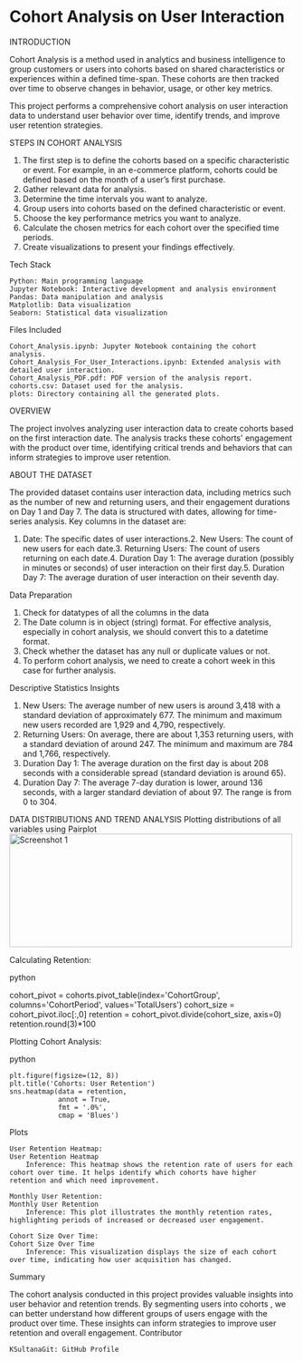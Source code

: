 
# Cohort Analysis on User Interaction

INTRODUCTION

Cohort Analysis is a method used in analytics and business intelligence to group customers or users into cohorts based on shared characteristics or experiences within a defined time-span. These cohorts are then tracked over time to observe changes in behavior, usage, or other key metrics.

This project performs a comprehensive cohort analysis on user interaction data to understand user behavior over time, identify trends, and improve user retention strategies. 

STEPS IN COHORT ANALYSIS

1. The first step is to define the cohorts based on a specific characteristic or event. For example, in an e-commerce platform, cohorts could be defined based on the month of a user’s first purchase.
2. Gather relevant data for analysis.
3. Determine the time intervals you want to analyze.
4. Group users into cohorts based on the defined characteristic or event.
5. Choose the key performance metrics you want to analyze.
6. Calculate the chosen metrics for each cohort over the specified time periods.
7. Create visualizations to present your findings effectively.

Tech Stack

    Python: Main programming language
    Jupyter Notebook: Interactive development and analysis environment
    Pandas: Data manipulation and analysis
    Matplotlib: Data visualization
    Seaborn: Statistical data visualization

Files Included

    Cohort_Analysis.ipynb: Jupyter Notebook containing the cohort analysis.
    Cohort_Analysis_For_User_Interactions.ipynb: Extended analysis with detailed user interaction.
    Cohort_Analysis_PDF.pdf: PDF version of the analysis report.
    cohorts.csv: Dataset used for the analysis.
    plots: Directory containing all the generated plots.

OVERVIEW

The project involves analyzing user interaction data to create cohorts based on the first interaction date. The analysis tracks these cohorts' engagement with the product over time, identifying critical trends and behaviors that can inform strategies to improve user retention.

ABOUT THE DATASET

The provided dataset contains user interaction data, including metrics such as the number of new and returning users, and their engagement durations on Day 1 and Day 7. The data is structured with dates, allowing for time-series analysis. Key columns in the dataset are:
1. Date: The specific dates of user interactions.2. New Users: The count of new users for each date.3. Returning Users: The count of users returning on each date.4. Duration Day 1: The average duration (possibly in minutes or seconds) of user interaction on their first day.5. Duration Day 7: The average duration of user interaction on their seventh day.


Data Preparation

1. Check for datatypes of all the columns in the data
2. The Date column is in object (string) format. For effective analysis, especially in cohort analysis, we should convert this to a datetime format.
3. Check whether the dataset has any null or duplicate values or not.
4. To perform cohort analysis, we need to create a cohort week in this case for further analysis.


Descriptive Statistics Insights

1. New Users: The average number of new users is around 3,418 with a standard deviation of approximately 677. The minimum and maximum new users recorded are 1,929 and 4,790, respectively.
2. Returning Users: On average, there are about 1,353 returning users, with a standard deviation of around 247. The minimum and maximum are 784 and 1,766, respectively.
3. Duration Day 1: The average duration on the first day is about 208 seconds with a considerable spread (standard deviation is around 65).
4. Duration Day 7: The average 7-day duration is lower, around 136 seconds, with a larger standard deviation of about 97. The range is from 0 to 304.


DATA DISTRIBUTIONS AND TREND ANALYSIS
Plotting distributions of all variables using Pairplot
<img src="https://github.com/KSultanaGit/SalesAndTargetsAnalysis/blob/main/screenshots/1.png" alt="Screenshot 1" width="500" height="200" align="center">

Calculating Retention:

python

cohort_pivot = cohorts.pivot_table(index='CohortGroup',
                                  columns='CohortPeriod',
                                  values='TotalUsers')
cohort_size = cohort_pivot.iloc[:,0]
retention = cohort_pivot.divide(cohort_size, axis=0)
retention.round(3)*100

Plotting Cohort Analysis:

python

    plt.figure(figsize=(12, 8))
    plt.title('Cohorts: User Retention')
    sns.heatmap(data = retention,
                annot = True,
                fmt = '.0%',
                cmap = 'Blues')

Plots

    User Retention Heatmap:
    User Retention Heatmap
        Inference: This heatmap shows the retention rate of users for each cohort over time. It helps identify which cohorts have higher retention and which need improvement.

    Monthly User Retention:
    Monthly User Retention
        Inference: This plot illustrates the monthly retention rates, highlighting periods of increased or decreased user engagement.

    Cohort Size Over Time:
    Cohort Size Over Time
        Inference: This visualization displays the size of each cohort over time, indicating how user acquisition has changed.

Summary

The cohort analysis conducted in this project provides valuable insights into user behavior and retention trends. By segmenting users into cohorts , we can better understand how different groups of users engage with the product over time. These insights can inform strategies to improve user retention and overall engagement.
Contributor

    KSultanaGit: GitHub Profile ​

​
